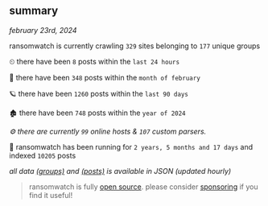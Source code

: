 
## summary
_february 23rd, 2024_

ransomwatch is currently crawling `329` sites belonging to `177` unique groups

⏲ there have been `8` posts within the `last 24 hours`

🦈 there have been `348` posts within the `month of february`

🪐 there have been `1260` posts within the `last 90 days`

🏚 there have been `748` posts within the `year of 2024`

_⚙️ there are currently `99` online hosts & `107` custom parsers._

🦕 ransomwatch has been running for `2 years, 5 months and 17 days` and indexed `10205` posts

_all data  [(groups)](http://ransomwhat.telemetry.ltd/groups) and [(posts)](http://ransomwhat.telemetry.ltd/posts) is available in JSON (updated hourly)_

> ransomwatch is fully [open source](https://github.com/joshhighet/ransomwatch#ransomwatch--). please consider [sponsoring](https://github.com/sponsors/joshhighet) if you find it useful!

